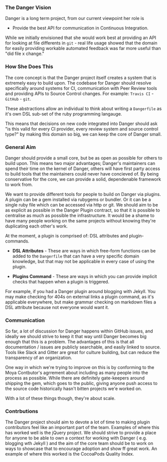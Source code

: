 ### The Danger Vision

Danger is a long term project, from our current viewpoint her role is

 * Provide the best API for communication in Continuous Integration.

 While we initially envisioned that she would work best at providing an API for looking at file differents in `git` - real life usage showed that the domain for easily providing workable automated feedback was far more useful than "did file x change."

### How She Does This

The core concept is that the Danger project itself creates a system that is extremely easy to build upon. The codebase for Danger should resolve specifically around systems for CI, communication with Peer Review tools and providing APIs to Source Control changes. For example: `Travis CI` - `GitHub` - `git`.

These abstractions allow an individual to think about writing a `Dangerfile` as it's own DSL sub-set of the ruby programming langauge.

This means that decisions on new code integrated into Danger should ask "is this valid for every CI provider, every review system and source control type?" by making this domain so big, we can keep the core of Danger small.

### General Aim

Danger should provide a small core, but be as open as possible for others to build upon. This means two major advantages; Danger's maintainers can spend their time on the kernel of Danger, others will have first party access to build tools that the maintainers could never have concieved of.  By being conservative for the core, we can provide a solid, dependenable framework to work from.

We want to provide different tools for people to build on Danger via plugins. A plugin can be a gem installed via rubygems or bundler. Or it can be a single ruby file which can be accessed via http or git. We should aim to be as explicit as possible in the Danger Plugin contract, so that it is possible to centralise as much as possible the infrastructure. It would be a shame to have many people working on the same projects without knowing they're duplicating each other's work.

At the moment, a plugin is comprised of: DSL attributes and plugin-commands.

* **DSL Attributes** - These are ways in which free-form functions can be added to the `Dangerfile` that can have a very specific domain knowledge, but that may not be applicable in every case of using the plugin.

* **Plugins Command** - These are ways in which you can provide implicit checks that happen when a plugin is triggered.

For example, if you had a Danger plugin around blogging with Jekyll. You may make checking for 404s on  external links a plugin command, as it's applicable everywhere, but make grammar checking on markdown files a DSL attribute because not everyone would want it.

### Communication

So far, a lot of discussion for Danger happens within GitHub issues, and ideally we should strive to keep it that way until Danger becomes big enough that this is a problem. The advantages of this is that all documentation / issues are publicly searchable, and easily linked to source. Tools like Slack and Gitter are great for culture building, but can reduce the transparency of an organization.

One way in which we're trying to improve on this is by conforming to the Moya Contbutor's agrrement about including as many people into the process as possible. While there are definitely gate-keepers around shipping the gem, which goes to the public, giving anyone push access to the source code historically hasn't bitten projects we'e worked on.

With a lot of these things though, they're about scale.

### Contrbutions

The Danger project should aim to devote a lot of time to making plugin contributors feel like an important part of the team. Examples of where this has worked well is the jQuery project. We should strive to provide a place for anyone to be able to own a context for working with Danger ( e.g. blogging wth Jekyll ) and the aim of the core team should be to work on ways to showcase that to encourage adoption and show ff great work. An example of where this worked is the CocoaPods Quality Index.
